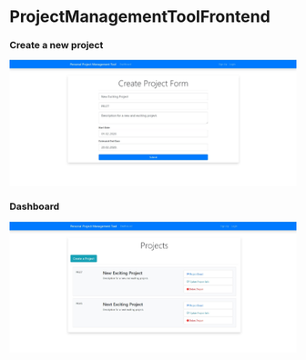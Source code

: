 # ProjectManagementToolFrontend

### Create a new project
<img alt="Tok podataka" src="https://github.com/krizebcev/ProjectManagementToolFrontend/blob/master/readme_create_project.jpg">

### Dashboard
<img alt="Tok podataka" src="https://github.com/krizebcev/ProjectManagementToolFrontend/blob/master/readme_project_dashboard.jpg">
